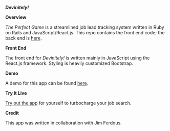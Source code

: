 ***Devinitely!***

**Overview**

*The Perfect Game* is a streamlined job lead tracking system written in Ruby on Rails and JavaScript/React.js. This repo contains the front end code; the back end is [here](https://github.com/alerner1/devinitely-backend).

**Front End**

The front end for *Devinitely!* is written mainly in JavaScript using the React.js framework. Styling is heavily customized Bootstrap.

**Demo**

A demo for this app can be found [here](https://www.loom.com/share/df84ff5844c84c04ba53c9b3cf086b08).

**Try It Live**

[Try out the app](https://devinitely.herokuapp.com) for yourself to turbocharge your job search.

**Credit**

This app was written in collaboration with Jim Ferdous.
